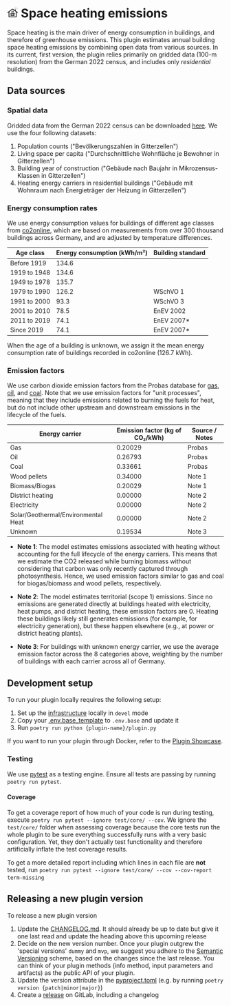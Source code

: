 # <img src="resources/icon.jpeg" width="5%"> Space heating emissions

Space heating is the main driver of energy consumption in buildings, and therefore of greenhouse emissions. This plugin estimates annual building space heating emissions by combining open data from various sources. In its current, first version, the plugin relies primarily on gridded data (100-m resolution) from the German 2022 census, and includes only _residential_ buildings.

## Data sources

### Spatial data
Gridded data from the German 2022 census can be downloaded [here](https://www.zensus2022.de/DE/Ergebnisse-des-Zensus/_inhalt.html#Gitterdaten2022). We use the four following datasets:

1. Population counts ("Bevölkerungszahlen in Gitterzellen")
2. Living space per capita ("Durchschnittliche Wohnfläche je Bewohner in Gitterzellen")
3. Building year of construction ("Gebäude nach Baujahr in Mikrozensus-Klassen in Gitterzellen")
4. Heating energy carriers in residential buildings ("Gebäude mit Wohnraum nach Energieträger der Heizung in Gitterzellen")

### Energy consumption rates
We use energy consumption values for buildings of different age classes from [co2online](https://www.wohngebaeude.info/daten/#/heizen/bundesweit), which are based on measurements from over 300 thousand buildings across Germany, and are adjusted by temperature differences.

| Age class    | Energy consumption (kWh/m²) | Building standard |
|--------------|-----------------------------|-------------------|
| Before 1919  | 134.6                       |                   |
| 1919 to 1948 | 134.6                       |                   |
| 1949 to 1978 | 135.7                       |                   |
| 1979 to 1990 | 126.2                       | WSchVO 1          |
| 1991 to 2000 | 93.3                        | WSchVO 3          |
| 2001 to 2010 | 78.5                        | EnEV 2002         |
| 2011 to 2019 | 74.1                        | EnEV 2007*        |
| Since 2019   | 74.1                        | EnEV 2007*        |

When the age of a building is unknown, we assign it the mean energy consumption rate of buildings recorded in co2online (126.7 kWh).

### Emission factors
We use carbon dioxide emission factors from the Probas database for [gas](https://data.probas.umweltbundesamt.de/datasetdetail/process.xhtml?uuid=4c06c7a1-cdec-46cd-9929-0df2a70b8897&version=02.44.152&stock=PUBLIC&lang=de), [oil](https://data.probas.umweltbundesamt.de/datasetdetail/process.xhtml?uuid=26f4942c-889a-4b07-a2e7-3c6d8e74227e&version=02.44.152&stock=PUBLIC&lang=de), and [coal](https://data.probas.umweltbundesamt.de/datasetdetail/process.xhtml?uuid=cb66d367-05d9-485e-b301-24f7b88b4320&version=02.44.152&stock=PUBLIC&lang=de). Note that we use emission factors for "unit processes", meaning that they include emissions related to burning the fuels for heat, but do not include other upstream and downstream emissions in the lifecycle of the fuels.

| Energy carrier                      | Emission factor (kg of CO₂/kWh) | Source / Notes |
|-------------------------------------|---------------------------------|----------------|
| Gas                                 | 0.20029                         | Probas         |
| Oil                                 | 0.26793                         | Probas         |
| Coal                                | 0.33661                         | Probas         |
| Wood pellets                        | 0.34000                         | Note 1         |
| Biomass/Biogas                      | 0.20029                         | Note 1         |
| District heating                    | 0.00000                         | Note 2         |
| Electricity                         | 0.00000                         | Note 2         |
| Solar/Geothermal/Environmental Heat | 0.00000                         | Note 2         |
| Unknown                             | 0.19534                         | Note 3         |

- **Note 1**: The model estimates emissions associated with heating without accounting for the full lifecycle of the energy carriers. This means that we estimate the CO2 released while burning biomass without considering that carbon was only recently captured through photosynthesis. Hence, we used emission factors similar to gas and coal for biogas/biomass and wood pellets, respectively.

- **Note 2**: The model estimates territorial (scope 1) emissions. Since no emissions are generated directly at buildings heated with electricity, heat pumps, and district heating, these emission factors are 0. Heating these buildings likely still generates emissions (for example, for electricity generation), but these happen elsewhere (e.g., at power or district heating plants).

- **Note 3**: For buildings with unknown energy carrier, we use the average emission factor across the 8 categories above, weighting by the number of buildings with each carrier across all of Germany.

## Development setup

To run your plugin locally requires the following setup:

1. Set up the [infrastructure](https://gitlab.heigit.org/climate-action/infrastructure) locally in `devel` mode
2. Copy your [.env.base_template](.env.base_template) to `.env.base` and update it
3. Run `poetry run python {plugin-name}/plugin.py`

If you want to run your plugin through Docker, refer to
the [Plugin Showcase](https://gitlab.heigit.org/climate-action/plugins/plugin-showcase).

### Testing

We use [pytest](https://pytest.org) as a testing engine.
Ensure all tests are passing by running `poetry run pytest`.

#### Coverage

To get a coverage report of how much of your code is run during testing, execute
`poetry run pytest --ignore test/core/ --cov`.
We ignore the `test/core/` folder when assessing coverage because the core tests run the whole plugin to be sure
everything successfully runs with a very basic configuration.
Yet, they don't actually test functionality and therefore artificially inflate the test coverage results.

To get a more detailed report including which lines in each file are **not** tested,
run `poetry run pytest --ignore test/core/ --cov --cov-report term-missing`

## Releasing a new plugin version

To release a new plugin version

1. Update the [CHANGELOG.md](CHANGELOG.md).
   It should already be up to date but give it one last read and update the heading above this upcoming release
2. Decide on the new version number.
   Once your plugin outgrew the 'special versions' `dummy` and `mvp`, we suggest you adhere to
   the [Semantic Versioning](https://semver.org/) scheme,
   based on the changes since the last release.
   You can think of your plugin methods (info method, input parameters and artifacts) as the public API of your plugin.
3. Update the version attribute in the [pyproject.toml](pyproject.toml) (e.g. by running
   `poetry version {patch|minor|major}`)
4. Create a [release]((https://docs.gitlab.com/ee/user/project/releases/#create-a-release-in-the-releases-page)) on
   GitLab, including a changelog

